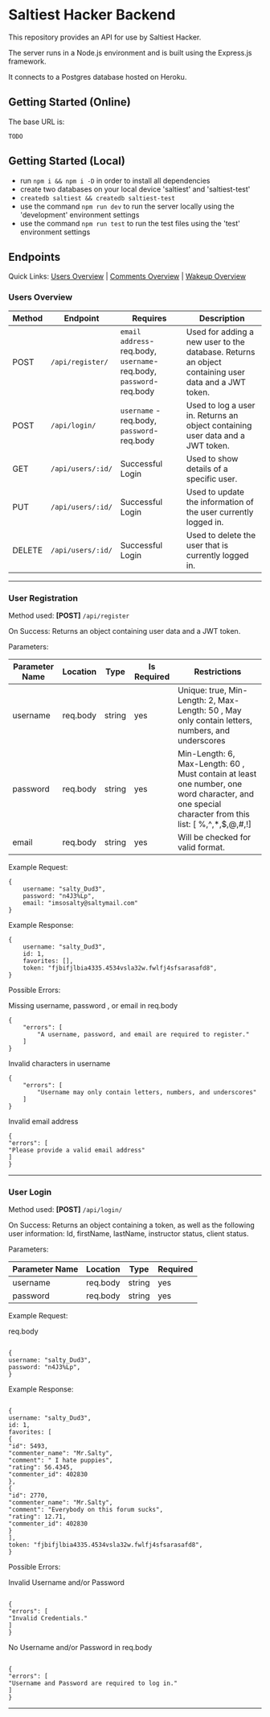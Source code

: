 # Saltiest Hacker Backend

This repository provides an API for use by Saltiest Hacker.

The server runs in a Node.js environment and is built using the Express.js framework.

It connects to a Postgres database hosted on Heroku.

## Getting Started (Online)

The base URL is:

```
TODO
```

## Getting Started (Local)

- run `npm i && npm i -D` in order to install all dependencies
- create two databases on your local device 'saltiest' and 'saltiest-test'
- `createdb saltiest && createdb saltiest-test`
- use the command `npm run dev` to run the server locally using the 'development' environment settings
- use the command `npm run test` to run the test files using the 'test' environment settings

## Endpoints

Quick Links: [Users Overview](#users-overview) | [Comments Overview](#comments-overview) |
[Wakeup Overview](#wakeup-overview)

### Users Overview

| Method | Endpoint          | Requires                                                              | Description                                                                                         |
| ------ | ----------------- | --------------------------------------------------------------------- | --------------------------------------------------------------------------------------------------- |
| POST   | `/api/register/`  | `email address`- req.body, `username`- req.body, `password`- req.body | Used for adding a new user to the database. Returns an object containing user data and a JWT token. |
| POST   | `/api/login/`     | `username` - req.body, `password`- req.body                           | Used to log a user in. Returns an object containing user data and a JWT token.                      |
| GET    | `/api/users/:id/` | Successful Login                                                      | Used to show details of a specific user.                                                            |
| PUT    | `/api/users/:id/` | Successful Login                                                      | Used to update the information of the user currently logged in.                                     |
| DELETE | `/api/users/:id/` | Successful Login                                                      | Used to delete the user that is currently logged in.                                                |

---

### User Registration

Method used: **[POST]** `/api/register`

On Success: Returns an object containing user data and a JWT token.

Parameters:

| Parameter Name | Location | Type   | Is Required | Restrictions                                                                                                                                     |
| -------------- | -------- | ------ | ----------- | ------------------------------------------------------------------------------------------------------------------------------------------------ |
| username       | req.body | string | yes         | Unique: true, Min-Length: 2, Max-Length: 50 , May only contain letters, numbers, and underscores                                                 |
| password       | req.body | string | yes         | Min-Length: 6, Max-Length: 60 , Must contain at least one number, one word character, and one special character from this list: [ %,^,*,$,@,#,!] |
| email          | req.body | string | yes         | Will be checked for valid format.                                                                                                                |

Example Request:

```
{
    username: "salty_Dud3",
    password: "n4J3%Lp",
    email: "imsosalty@saltymail.com"
}
```

Example Response:

```
{
    username: "salty_Dud3",
    id: 1,
    favorites: [],
    token: "fjbifjlbia4335.4534vsla32w.fwlfj4sfsarasafd8",
}
```

Possible Errors:

Missing username, password , or email in req.body

```
{
    "errors": [
        "A username, password, and email are required to register."
    ]
}
```

Invalid characters in username

```
{
    "errors": [
        "Username may only contain letters, numbers, and underscores"
    ]
}
```

Invalid email address

```
{
"errors": [
"Please provide a valid email address"
]
}
```

---

### User Login

Method used: **[POST]** `/api/login/`

On Success: Returns an object containing a token, as well as the following user information: Id, firstName, lastName, instructor status, client status.

Parameters:

| Parameter Name | Location | Type   | Required |
| -------------- | -------- | ------ | -------- |
| username       | req.body | string | yes      |
| password       | req.body | string | yes      |

Example Request:

req.body

```

{
username: "salty_Dud3",
password: "n4J3%Lp",
}

```

Example Response:

```

{
username: "salty_Dud3",
id: 1,
favorites: [
{
"id": 5493,
"commenter_name": "Mr.Salty",
"comment": " I hate puppies",
"rating": 56.4345,
"commenter_id": 402830
},
{
"id": 2770,
"commenter_name": "Mr.Salty",
"comment": "Everybody on this forum sucks",
"rating": 12.71,
"commenter_id": 402830
}
],
token: "fjbifjlbia4335.4534vsla32w.fwlfj4sfsarasafd8",
}

```

Possible Errors:

Invalid Username and/or Password

```

{
"errors": [
"Invalid Credentials."
]
}

```

No Username and/or Password in req.body

```

{
"errors": [
"Username and Password are required to log in."
]
}

```

---

```

```
